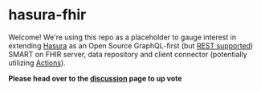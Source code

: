 # hasura-fhir
Welcome! We're using this repo as a placeholder to gauge interest in extending [Hasura](https://hasura.io) as an Open Source GraphQL-first (but [REST supported](https://hasura.io/docs/latest/graphql/core/api-reference/restified/)) SMART on FHIR server, data repository and client connector (potentially utilizing [Actions](https://hasura.io/docs/latest/graphql/core/actions/index/)).

**Please head over to the [discussion](https://github.com/whitebrick/hasura-fhir/discussions/1) page to up vote**
